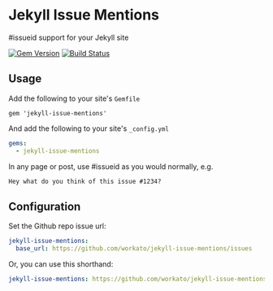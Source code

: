 # Jekyll Issue Mentions

#issueid support for your Jekyll site

[![Gem Version](https://badge.fury.io/rb/jekyll-issue-mentions.png)](http://badge.fury.io/rb/jekyll-mentions)
[![Build Status](https://travis-ci.org/workato/jekyll-issue-mentions.svg?branch=master)](https://travis-ci.org/workato/jekyll-issue-mentions)

## Usage

Add the following to your site's `Gemfile`

```
gem 'jekyll-issue-mentions'
```

And add the following to your site's `_config.yml`

```yml
gems:
  - jekyll-issue-mentions
```

In any page or post, use #issueid as you would normally, e.g.

```markdown
Hey what do you think of this issue #1234?
```

## Configuration

Set the Github repo issue url:

```yaml
jekyll-issue-mentions:
  base_url: https://github.com/workato/jekyll-issue-mentions/issues
```

Or, you can use this shorthand:

```yaml
jekyll-issue-mentions: https://github.com/workato/jekyll-issue-mentions/issues
```
